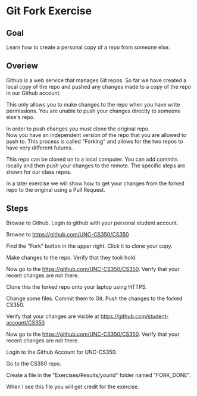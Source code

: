 # Git Fork Exercise

## Goal

Learn how to create a personal copy of a repo from someone else.

## Overiew

Github is a web service that manages Git repos. 
So far we have created a local copy of the repo and pushed any changes made to a copy of 
the repo in our Github account.  

This only allows you to make changes to the repo when you
have write permissions. You are unable to push your changes directly to someone else's repo.

In order to push changes you must clone the original repo.  
Now you have an independent version of the repo that you are allowed to push to.
This process is called "Forking" and allows for the two repos to have very different
futures.

This repo can be cloned on to a local computer.  You can add commits locally and then 
push your changes to the remote.  The specific steps are shown for our class repos.

In a later exercise we will show how to get your changes from the forked repo to the 
original using a Pull Request.


## Steps

Browse to Github.  Login to github with your personal student account.

Browse to https://github.com/UNC-CS350/CS350

Find the "Fork" button in the upper right.  Click it to clone your copy.

Make changes to the repo.  Verify that they took hold.

Now go to the https://github.com/UNC-CS350/CS350.   Verify that your recent changes are not
there.

Clone this the forked repo onto your laptop using HTTPS.

Change some files.  Commit them to Git.  Push the changes to the forked CS350.

Verify that your changes are visible at https://github.com/student-account/CS350

Now go to the https://github.com/UNC-CS350/CS350.   Verify that your recent changes are not
there.

Login to the Github Account for UNC-CS350.

Go to the CS350 repo.

Create a file in the "Exercises/Results/yourid" folder named "FORK_DONE".

When I see this file you will get credit for the exercise.

